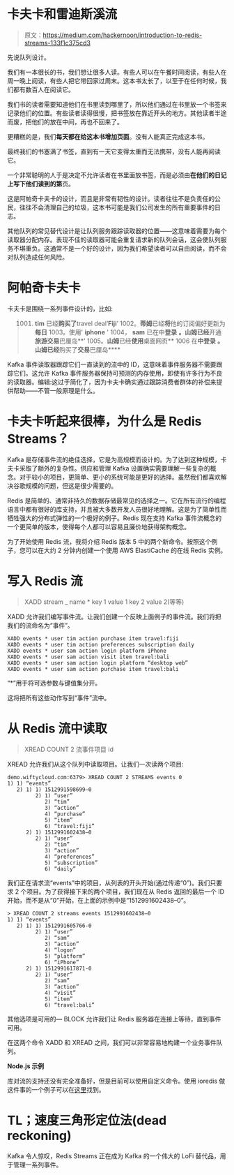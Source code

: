 # 卡夫卡和雷迪斯溪流

> 原文：<https://medium.com/hackernoon/introduction-to-redis-streams-133f1c375cd3>

先说队列设计。

我们有一本很长的书，我们想让很多人读。有些人可以在午餐时间阅读，有些人在周一晚上阅读，有些人把它带回家过周末。这本书太长了，以至于在任何时候，我们都有数百人在阅读它。

我们书的读者需要知道他们在书里读到哪里了，所以他们通过在书里放一个书签来记录他们的位置。有些读者读得很慢，把书签放在靠近开头的地方。其他读者半途而废，把他们的放在中间，再也不回来了。

更糟糕的是，我们**每天都在给这本书增加页面**。没有人能真正完成这本书。

最终我们的书塞满了书签，直到有一天它变得太重而无法携带，没有人能再阅读它。

一个非常聪明的人于是决定不允许读者在书里面放书签，而是必须由**在他们的日记上写下他们读到的第**页。

这是阿帕奇卡夫卡的设计，而且是非常有韧性的设计。读者往往不是负责任的公民，往往不会清理自己的垃圾，这本书可能是我们公司发生的所有重要事件的日志。

其他队列的常见替代设计是让队列服务跟踪读取器的位置——这意味着需要为每个读取器分配内存。表现不佳的读取器可能会重复请求新的队列会话，这会使队列服务不堪重负。这通常不是一个好的设计，因为我们希望读者可以自由阅读，而不会对队列造成任何风险。

# **阿帕奇卡夫卡**

卡夫卡是围绕一系列事件设计的，比如:

> 1001. **tim** 已经**购买了**travel deal’**Fiji**’
> 1002。**蒂姆**已经**将**他的订阅偏好更新为**每日**
> 1003。使用' **iphone** '
> 1004， **sam** 已在中**登录** **。**山姆**已经**开通**旅游交易**巴厘岛**’
> 1005。**山姆**已经**使用**桌面网页**
> 1006 在**中登录** **。**山姆**已经**购买了**交易**巴厘岛****

Kafka 事件读取器跟踪它们一直读到的流中的 ID，这意味着事件服务器不需要跟踪它们。这允许 Kafka 事件服务器保持可预测的内存使用，即使有许多行为不良的读取器。编辑:这过于简化了，因为卡夫卡确实通过跟踪消费者群体的补偿来提供帮助——不管一般原理是什么。

# 卡夫卡听起来很棒，为什么是 Redis Streams？

Kafka 是存储事件流的绝佳选择，它是为高规模而设计的。为了达到这种规模，卡夫卡采取了额外的复杂性。供应和管理 Kafka 设置确实需要理解一些复杂的概念。对于较小的项目，更简单、更小的系统可能是更好的选择。虽然我们都喜欢解决谷歌规模的问题，但这是很少需要的。

Redis 是简单的、通常非持久的数据存储最常见的选择之一。它在所有流行的编程语言中都有很好的库支持，并且被大多数开发人员很好地理解。这是为了简单性而牺牲强大的分布式弹性的一个极好的例子。Redis 现在支持 Kafka 事件流概念的一个更简单的版本，使得每个人都可以容易且廉价地获得架构概念。

为了开始使用 Redis 流，我将介绍 Redis 版本 5 中的两个新命令。按照这个例子，您可以在大约 2 分钟内创建一个使用 AWS ElastiCache 的在线 Redis 实例。

# 写入 Redis 流

> XADD stream _ name * key 1 value 1 key 2 value 2(等等)

XADD 允许我们编写事件流。让我们创建一个反映上面例子的事件流。我们将把我们的流命名为“事件”。

```
XADD events * user tim action purchase item travel:fiji
XADD events * user tim action preferences subscription daily
XADD events * user sam action login platform iPhone
XADD events * user sam action visit item travel:bali
XADD events * user sam action login platform “desktop web”
XADD events * user sam action purchase item travel:bali
```

“*”用于将可选参数与键值集分开。

这将把所有这些动作写到“事件”流中。

# 从 Redis 流中读取

> XREAD COUNT 2 流事件项目 id

XREAD 允许我们从这个队列中读取项目。让我们一次读两个项目:

```
demo.wiftycloud.com:6379> XREAD COUNT 2 STREAMS events 0
1) 1) “events”
   2) 1) 1) 1512991598699–0
         2) 1) “user”
            2) “tim”
            3) “action”
            4) “purchase”
            5) “item”
            6) “travel:fiji”
      2) 1) 1512991602438–0
         2) 1) “user”
            2) “tim”
            3) “action”
            4) “preferences”
            5) “subscription”
            6) “daily”
```

我们正在请求流“events”中的项目，从列表的开头开始(通过传递“0”)。我们只要求 2 个项目。为了获得接下来的两个项目，我们现在从 Redis 返回的最后一个 ID 开始，而不是从“0”开始，在上面的示例中是“1512991602438–0”。

```
> XREAD COUNT 2 streams events 1512991602438–0
1) 1) “events”
   2) 1) 1) 1512991605766-0
         2) 1) “user”
            2) “sam”
            3) “action”
            4) “logon”
            5) “platform”
            6) “iPhone”
      2) 1) 1512991617871-0
         2) 1) “user”
            2) “sam”
            3) “action”
            4) “visit”
            5) “item”
            6) “travel:bali”
```

其他选项是可用的— BLOCK 允许我们让 Redis 服务器在连接上等待，直到事件可用。

在这两个命令 XADD 和 XREAD 之间，我们可以非常容易地构建一个业务事件队列。

**Node.js 示例**

库对流的支持还没有完全准备好，但是目前可以使用自定义命令。使用 ioredis 做这件事的一个例子可以在[这里](https://gist.github.com/forkfork/c27d741650dd65631578771ab264dd2c)找到。

# TL；速度三角形定位法(dead reckoning)

Kafka 令人惊叹，Redis Streams 正在成为 Kafka 的一个伟大的 LoFi 替代品，用于管理一系列事件。